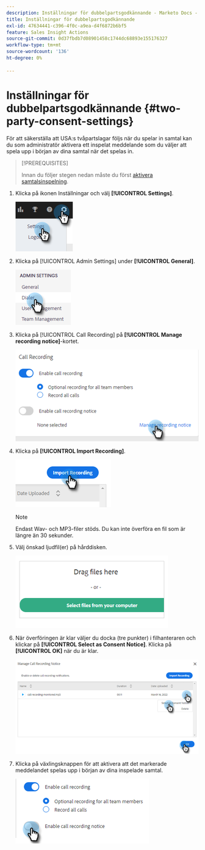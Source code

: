 ```yaml
---
description: Inställningar för dubbelpartsgodkännande - Marketo Docs - produktdokumentation
title: Inställningar för dubbelpartsgodkännande
exl-id: 47634441-c396-4f0c-a9ea-d4f6872b6bf5
feature: Sales Insight Actions
source-git-commit: 0d37fbdb7d08901458c1744dc68893e155176327
workflow-type: tm+mt
source-wordcount: '136'
ht-degree: 0%

---
```


# Inställningar för dubbelpartsgodkännande {#two-party-consent-settings}

För att säkerställa att USA:s tvåpartslagar följs när du spelar in samtal kan du som administratör aktivera ett inspelat meddelande som du väljer att spela upp i början av dina samtal när det spelas in.

>[!PREREQUISITES]
>
>Innan du följer stegen nedan måste du först [aktivera samtalsinspelning](/help/marketo/product-docs/marketo-sales-insight/actions/phone/enable-call-recording.md).

1. Klicka på ikonen Inställningar och välj **[!UICONTROL Settings]**.

   ![](assets/two-party-consent-settings-1.png)

1. Klicka på [!UICONTROL Admin Settings] under **[!UICONTROL General]**.

   ![](assets/two-party-consent-settings-2.png)

1. Klicka på [!UICONTROL Call Recording] på **[!UICONTROL Manage recording notice]**-kortet.

   ![](assets/two-party-consent-settings-3.png)

1. Klicka på **[!UICONTROL Import Recording]**.

   ![](assets/two-party-consent-settings-4.png)

   >[!NOTE]
   >
   >Endast Wav- och MP3-filer stöds. Du kan inte överföra en fil som är längre än 30 sekunder.

1. Välj önskad ljudfil(er) på hårddisken.

   ![](assets/two-party-consent-settings-5.png)

1. När överföringen är klar väljer du docka (tre punkter) i filhanteraren och klickar på **[!UICONTROL Select as Consent Notice]**. Klicka på **[!UICONTROL OK]** när du är klar.

   ![](assets/two-party-consent-settings-6.png)

1. Klicka på växlingsknappen för att aktivera att det markerade meddelandet spelas upp i början av dina inspelade samtal.

   ![](assets/two-party-consent-settings-7.png)

